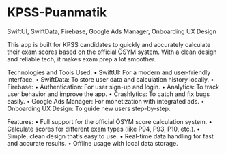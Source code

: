 # KPSS-Puanmatik
SwiftUI, SwiftData, Firebase, Google Ads Manager, Onboarding UX Design



This app is built for KPSS candidates to quickly and accurately calculate their exam scores based on the official ÖSYM system. With a clean design and reliable tech, it makes exam prep a lot smoother.

Technologies and Tools Used:
	•	SwiftUI: For a modern and user-friendly interface.
	•	SwiftData: To store user data and calculation history locally.
	•	Firebase:
	•	Authentication: For user sign-up and login.
	•	Analytics: To track user behavior and improve the app.
	•	Crashlytics: To catch and fix bugs easily.
	•	Google Ads Manager: For monetization with integrated ads.
	•	Onboarding UX Design: To guide new users step-by-step.

Features:
	•	Full support for the official ÖSYM score calculation system.
	•	Calculate scores for different exam types (like P94, P93, P10, etc.).
	•	Simple, clean design that’s easy to use.
	•	Real-time data handling for fast and accurate results.
	•	Offline usage with local data storage.

